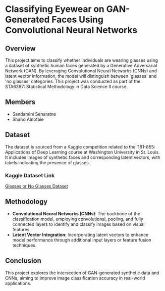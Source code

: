 # Classifying Eyewear on GAN-Generated Faces Using Convolutional Neural Networks

## Overview
This project aims to classify whether individuals are wearing glasses using a dataset of synthetic human faces generated by a Generative Adversarial Network (GAN). By leveraging Convolutional Neural Networks (CNNs) and latent vector information, the model will distinguish between 'glasses' and 'no glasses' categories. This project was conducted as part of the STA6367: Statistical Methodology in Data Science II course.

## Members
- Sandamini Senaratne 
- Shahd Alnofaie  

## Dataset
The dataset is sourced from a Kaggle competition related to the T81-855: Applications of Deep Learning course at Washington University in St. Louis. It includes images of synthetic faces and corresponding latent vectors, with labels indicating the presence of glasses.

### Kaggle Dataset Link
[Glasses or No Glasses Dataset](https://www.kaggle.com/datasets/jeffheaton/glasses-or-noglasses/)

## Methodology
- **Convolutional Neural Networks (CNNs)**: The backbone of the classification model, employing convolutional, pooling, and fully connected layers to identify and classify images based on visual features.
- **Latent Vector Integration**: Incorporating latent vectors to enhance model performance through additional input layers or feature fusion techniques.

## Conclusion
This project explores the intersection of GAN-generated synthetic data and CNNs, aiming to improve image classification accuracy in real-world applications. 
